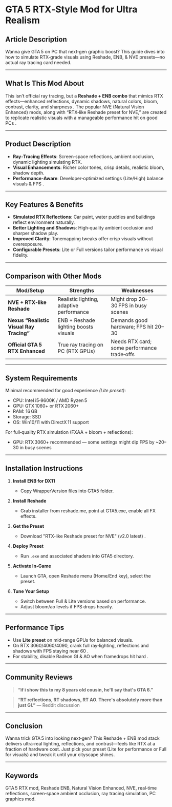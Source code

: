 # GTA 5 RTX‑Style Mod for Ultra Realism

## Article Description

Wanna give GTA 5 on PC that next‑gen graphic boost? This guide dives into how to simulate RTX‑grade visuals using Reshade, ENB, & NVE presets—no actual ray tracing card needed.

---

## What Is This Mod About

This isn’t official ray tracing, but a **Reshade + ENB combo** that mimics RTX effects—enhanced reflections, dynamic shadows, natural colors, bloom, contrast, clarity, and sharpness .
The popular NVE (Natural Vision Enhanced) mods, along with “RTX‑like Reshade preset for NVE,” are created to replicate realistic visuals with a manageable performance hit on good PCs .

---

## Product Description

* **Ray‑Tracing Effects**: Screen‑space reflections, ambient occlusion, dynamic lighting simulating RTX.
* **Visual Enhancements**: Richer color tones, crisp details, realistic bloom, shadow depth.
* **Performance‑Aware**: Developer‑optimized settings (Lite/High) balance visuals & FPS .

---

## Key Features & Benefits

* **Simulated RTX Reflections**: Car paint, water puddles and buildings reflect environment naturally.
* **Better Lighting and Shadows**: High‑quality ambient occlusion and sharper shadow play.
* **Improved Clarity**: Tonemapping tweaks offer crisp visuals without overexposure.
* **Configurable Presets**: Lite or Full versions tailor performance vs visual fidelity.

---

## Comparison with Other Mods

| Mod/Setup                                | Strengths                                | Weaknesses                                                              |
| ---------------------------------------- | ---------------------------------------- | ----------------------------------------------------------------------- |
| **NVE + RTX‑like Reshade**               | Realistic lighting, adaptive performance | Might drop 20–30 FPS in busy scenes                     |
| **Nexus “Realistic Visual Ray Tracing”** | ENB + Reshade lighting boosts visuals    | Demands good hardware; FPS hit 20–30                   |
| **Official GTA 5 RTX Enhanced**          | True ray tracing on PC (RTX GPUs)        | Needs RTX card; some performance trade‑offs  |

---

## System Requirements

Minimal recommended for good experience *(Lite preset)*:

* CPU: Intel i5‑9600K / AMD Ryzen 5
* GPU: GTX 1060+ or RTX 2060+
* RAM: 16 GB
* Storage: SSD
* OS: Win10/11 with DirectX 11 support

For full‑quality RTX simulation (FXAA + bloom + reflections):

* GPU: RTX 3060+ recommended — some settings might dip FPS by \~20–30 in busy scenes 

---

## Installation Instructions

1. **Install ENB for DX11**

   * Copy WrapperVersion files into GTA5 folder.
2. **Install Reshade**

   * Grab installer from reshade.me, point at GTA5.exe, enable all FX effects.
3. **Get the Preset**

   * Download "RTX‑like Reshade preset for NVE" (v2.0 latest) .
4. **Deploy Preset**

   * Run `.exe` and associated shaders into GTA5 directory.
5. **Activate In‑Game**

   * Launch GTA, open Reshade menu (Home/End key), select the preset.
6. **Tune Your Setup**

   * Switch between Full & Lite versions based on performance.
   * Adjust bloom/ao levels if FPS drops heavily.

---

## Performance Tips

* Use **Lite preset** on mid‑range GPUs for balanced visuals.
* On RTX 3060/4060/4090, crank full ray‑lighting, reflections and shadows with FPS staying near 60 .
* For stability, disable Radeon GI & AO when framedrops hit hard .

---

## Community Reviews

> **“if i show this to my 8 years old cousin, he'll say that's GTA 6.”** 

> **“RT reflections, RT shadows, RT AO. There's absolutely more than just GI.”** — Reddit discussion 

---

## Conclusion

Wanna trick GTA 5 into looking next‑gen? This Reshade + ENB mod stack delivers ultra‑real lighting, reflections, and contrast—feels like RTX at a fraction of hardware cost. Just pick your preset (Lite for performance or Full for visuals) and tweak it until your cityscape shines.

---

## Keywords

GTA 5 RTX mod, Reshade ENB, Natural Vision Enhanced, NVE, real‑time reflections, screen‑space ambient occlusion, ray tracing simulation, PC graphics mod.
